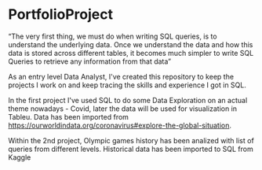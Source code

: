 # PortfolioProject
“The very first thing, we must do when writing SQL queries, is to understand the underlying data. Once we understand the data and how this data is stored across different tables, it becomes much simpler to write SQL Queries to retrieve any information from that data”

As an entry level Data Analyst, I've created this repository to keep the projects I work on and keep tracing the skills and experience I got in SQL.

In the first project I've used SQL to do some Data Exploration on an actual theme nowadays - Covid, later the data will be used for visualization in Tableu.
Data has been imported from https://ourworldindata.org/coronavirus#explore-the-global-situation.

Within the 2nd project, Olympic games history has been analized with list of queries from different levels.
Historical data has been imported to SQL from Kaggle
